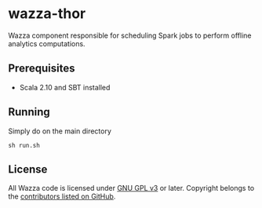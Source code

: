 wazza-thor
===========

Wazza component responsible for scheduling Spark jobs to perform offline analytics computations.


Prerequisites
-------------
* Scala 2.10 and SBT installed


Running
-------
Simply do on the main directory

    sh run.sh


## License
All Wazza code is licensed under [GNU GPL v3](/LICENSE) or later. Copyright belongs to the [contributors listed on GitHub](https://github.com/Wazzaio/wazza-thor/graphs/contributors).

